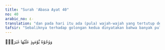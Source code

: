 ```yaml
---
title: "Surah 'Abasa Ayat 40"
no: 40
arabic_no: ٤٠
translation: "dan pada hari itu ada (pula) wajah-wajah yang tertutup debu (suram),"
tafsir: "Sebaliknya terhadap golongan kedua dinyatakan bahwa banyak pula muka orang-orang kafir pada hari itu tertutup debu penuh dengan sesal dan kesedihan. Mereka itu ditutup lagi oleh kegelapan karena ditimpa oleh kehinaan dan kesusahan. Mereka itulah orang-orang kafir yang amat durhaka."
---
```

وَوُجُوْهٌ يَّوْمَىِٕذٍ عَلَيْهَا غَبَرَةٌۙ
